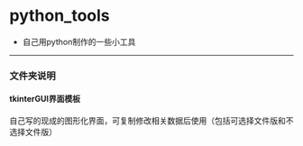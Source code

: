 # python_tools
 - 自己用python制作的一些小工具
------
### 文件夹说明



#### tkinterGUI界面模板
自己写的现成的图形化界面，可复制修改相关数据后使用（包括可选择文件版和不选择文件版）

